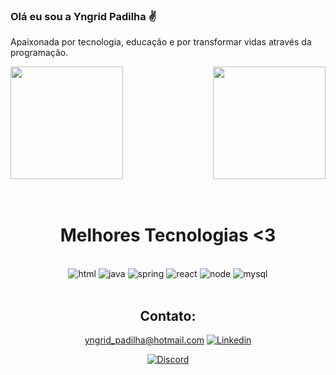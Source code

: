 ### Olá eu sou a Yngrid Padilha ✌️
Apaixonada por tecnologia, educação e por transformar vidas através da programação.

<div>
  
  <img  height="180em" src="https://github-readme-stats.vercel.app/api?username=yngridp&show_icons=true&theme=great-gatsby&include_all_commits=true&count_private=true"/>
  <img align="right" height="180em" src="https://github-readme-stats.vercel.app/api/top-langs/?username=yngridp&layout=compact&langs_count=16&theme=great-gatsby"/>
</div>
<br>



<div  align="center"> 
  <div style="display: inline_block"><br>
    <h1 align="center">Melhores Tecnologias <3</h1>

<div style="display: inline_block"><br/> 
<img aign="center" alt=html src="https://img.shields.io/badge/HTML5-E34F26?style=for-the-badge&logo=html5&logoColor=white"/>
<img aign="center" alt=java src="https://img.shields.io/badge/Java-ED8B00?style=for-the-badge&logo=openjdk&logoColor=white"/>
<img aign="center" alt=spring src="https://img.shields.io/badge/Spring-6DB33F?style=for-the-badge&logo=spring&logoColor=white"/>
<img aign="center" alt=react src="https://img.shields.io/badge/React-20232A?style=for-the-badge&logo=react&logoColor=61DAFB"/>
<img aign="center" alt=node src="https://img.shields.io/badge/Node.js-43853D?style=for-the-badge&logo=node.js&logoColor=white"/>
<img aign="center" alt=mysql src="https://img.shields.io/badge/MySQL-00000F?style=for-the-badge&logo=mysql&logoColor=white"/>
  

</div><br/>



## Contato:
yngrid_padilha@hotmail.com
[![Linkedin](https://img.shields.io/badge/LinkedIn-0077B5?style=for-the-badge&logo=linkedin&logoColor=white)](https://www.linkedin.com/in/yngrid-padilha-8ba3601a5/)

[![Discord](https://img.shields.io/badge/Discord-7289DA?style=for-the-badge&logo=discord&logoColor=white)](https://discord.com/channels/Yngrid%20Padilha#4744)

